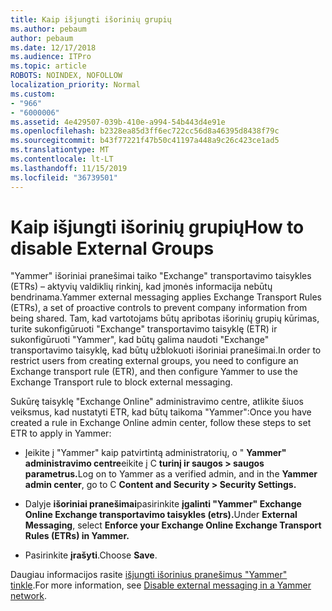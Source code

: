 ```yaml
---
title: Kaip išjungti išorinių grupių
ms.author: pebaum
author: pebaum
ms.date: 12/17/2018
ms.audience: ITPro
ms.topic: article
ROBOTS: NOINDEX, NOFOLLOW
localization_priority: Normal
ms.custom:
- "966"
- "6000006"
ms.assetid: 4e429507-039b-410e-a994-54b443d4e91e
ms.openlocfilehash: b2328ea85d3ff6ec722cc56d8a46395d8438f79c
ms.sourcegitcommit: b43f77221f47b50c41197a448a9c26c423ce1ad5
ms.translationtype: MT
ms.contentlocale: lt-LT
ms.lasthandoff: 11/15/2019
ms.locfileid: "36739501"
---
```

# <a name="how-to-disable-external-groups"></a><span data-ttu-id="35d74-102">Kaip išjungti išorinių grupių</span><span class="sxs-lookup"><span data-stu-id="35d74-102">How to disable External Groups</span></span>

<span data-ttu-id="35d74-103">"Yammer" išoriniai pranešimai taiko "Exchange" transportavimo taisykles (ETRs) – aktyvių valdiklių rinkinį, kad įmonės informacija nebūtų bendrinama.</span><span class="sxs-lookup"><span data-stu-id="35d74-103">Yammer external messaging applies Exchange Transport Rules (ETRs), a set of proactive controls to prevent company information from being shared.</span></span> <span data-ttu-id="35d74-104">Tam, kad vartotojams būtų apribotas išorinių grupių kūrimas, turite sukonfigūruoti "Exchange" transportavimo taisyklę (ETR) ir sukonfigūruoti "Yammer", kad būtų galima naudoti "Exchange" transportavimo taisyklę, kad būtų užblokuoti išoriniai pranešimai.</span><span class="sxs-lookup"><span data-stu-id="35d74-104">In order to restrict users from creating external groups, you need to configure an Exchange transport rule (ETR), and then configure Yammer to use the Exchange Transport rule to block external messaging.</span></span>
  
<span data-ttu-id="35d74-105">Sukūrę taisyklę "Exchange Online" administravimo centre, atlikite šiuos veiksmus, kad nustatyti ETR, kad būtų taikoma "Yammer":</span><span class="sxs-lookup"><span data-stu-id="35d74-105">Once you have created a rule in Exchange Online admin center, follow these steps to set ETR to apply in Yammer:</span></span>
  
- <span data-ttu-id="35d74-106">Įeikite į "Yammer" kaip patvirtintą administratorių, o " **Yammer" administravimo centre**eikite į C **turinį ir saugos \> saugos parametrus.**</span><span class="sxs-lookup"><span data-stu-id="35d74-106">Log on to Yammer as a verified admin, and in the **Yammer admin center**, go to C **Content and Security \> Security Settings.**</span></span>

- <span data-ttu-id="35d74-107">Dalyje **išoriniai pranešimai**pasirinkite **įgalinti "Yammer" Exchange Online Exchange transportavimo taisykles (etrs).**</span><span class="sxs-lookup"><span data-stu-id="35d74-107">Under **External Messaging**, select **Enforce your Exchange Online Exchange Transport Rules (ETRs) in Yammer.**</span></span>

- <span data-ttu-id="35d74-108">Pasirinkite **įrašyti**.</span><span class="sxs-lookup"><span data-stu-id="35d74-108">Choose **Save**.</span></span>

<span data-ttu-id="35d74-109">Daugiau informacijos rasite [išjungti išorinius pranešimus "Yammer" tinkle](https://docs.microsoft.com/yammer/work-with-external-users/disable-external-messaging).</span><span class="sxs-lookup"><span data-stu-id="35d74-109">For more information, see [Disable external messaging in a Yammer network](https://docs.microsoft.com/yammer/work-with-external-users/disable-external-messaging).</span></span>
  